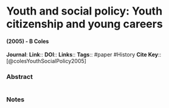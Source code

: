 # Youth and social policy: Youth citizenship and young careers
#### (2005) - B Coles
**Journal**: 
**Link**:: 
**DOI**:: 
**Links**:: 
**Tags**:: #paper #History 
**Cite Key**:: [@colesYouthSocialPolicy2005]

### Abstract

```

```

### Notes


